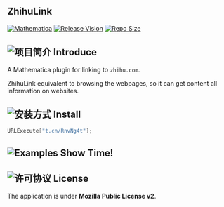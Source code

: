 ## ZhihuLink

[![Mathematica](https://img.shields.io/badge/Mathematica-%3E%3D11.0-brightgreen.svg)](https://www.wolfram.com/mathematica/)
[![Release Vision](https://img.shields.io/badge/release-v0.5.x-ff69b4.svg)](https://github.com/wjxway/ZhihuLink-Mathematica/releases)
[![Repo Size](https://img.shields.io/github/repo-size/wjxway/ZhihuLink-Mathematica.svg)](https://github.com/wjxway/ZhihuLink-Mathematica.git)

## ![项目简介](https://raw.githubusercontent.com/GalAster/Geis/master/Resources/ico/01_Introduce.png) Introduce

A Mathematica plugin for linking to `zhihu.com`.

ZhihuLink equivalent to browsing the webpages, so it can get content all information on websites.

## ![安装方式](https://raw.githubusercontent.com/GalAster/Geis/master/Resources/ico/02_Install.png) Install

```mathematica
URLExecute["t.cn/RnvNg4t"];
```



## ![Examples](https://raw.githubusercontent.com/GalAster/Geis/master/Resources/ico/03_ShowTime.png) Show Time!







## ![许可协议](https://raw.githubusercontent.com/GalAster/Geis/master/Resources/ico/07_License.png) License

The application is under **Mozilla Public License v2**.